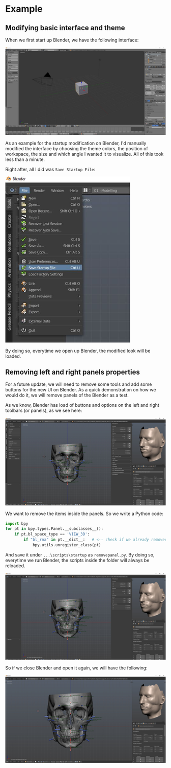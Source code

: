 # Example

## Modifying basic interface and theme

When we first start up Blender, we have the following interface:

![](img/a00.JPG)

As an example for the startup modification on Blender, I'd manually modified the interface by choosing the theme colors, the position of workspace, the size and which angle I wanted it to visualize. All of this took less than a minute.

Right after, all I did was `Save Startup File`:

![](img/save.JPG)

By doing so, everytime we open up Blender, the modified look will be loaded.

## Removing left and right panels properties

For a future update, we will need to remove some tools and add some buttons for the new UI on Blender. As a quick demonstration on how we would do it, we will remove panels of the Blender as a test.

As we know, Blender has load of buttons and options on the left and right toolbars (or panels), as we see here:

![with panels ](img/a05.JPG)

We want to remove the items inside the panels. So we write a Python code:

```python
import bpy
for pt in bpy.types.Panel.__subclasses__():
    if pt.bl_space_type == 'VIEW_3D':
        if "bl_rna" in pt.__dict__:   # <-- check if we already removed!
            bpy.utils.unregister_class(pt)
```

And save it under `...\scripts\startup` as `removepanel.py`. By doing so, everytime we run Blender, the scripts inside the folder will always be reloaded.

![without panels ](img/a04.JPG)

So if we close Blender and open it again, we will have the following:

![](img/a03.JPG)

